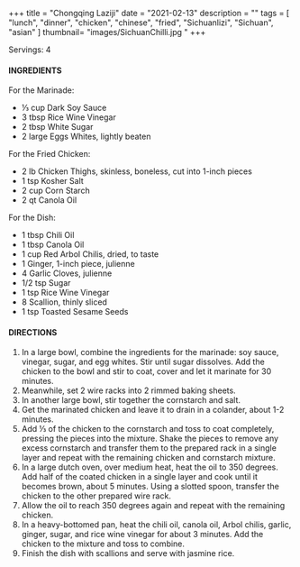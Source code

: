 +++
title = "Chongqing Laziji"
date = "2021-02-13"
description = ""
tags = [
    "lunch",
    "dinner",
    "chicken",
    "chinese", 
    "fried",
    "Sichuanlizi",
    "Sichuan",
    "asian"
]
thumbnail= "images/SichuanChilli.jpg "
+++

Servings: 4 <!--more-->

#### INGREDIENTS 

For the Marinade: 

* ⅓ cup Dark Soy Sauce 
* 3 tbsp Rice Wine Vinegar 
* 2 tbsp White Sugar
* 2 large Eggs Whites, lightly beaten 

For the Fried Chicken:

* 2 lb Chicken Thighs, skinless, boneless, cut into 1-inch pieces 
* 1 tsp Kosher Salt
* 2 cup Corn Starch
* 2 qt Canola Oil 

For the Dish: 

* 1 tbsp Chili Oil 
* 1 tbsp Canola Oil
* 1 cup Red Arbol Chilis, dried, to taste
* 1 Ginger, 1-inch piece, julienne
* 4 Garlic Cloves, julienne
* 1/2 tsp Sugar 
* 1 tsp Rice Wine Vinegar
* 8 Scallion, thinly sliced
* 1 tsp Toasted Sesame Seeds


#### DIRECTIONS 
1. In a large bowl, combine the ingredients for the marinade: soy sauce, vinegar, sugar, and egg whites. Stir until sugar dissolves. Add the chicken to the bowl and stir to coat, cover and let it marinate for 30 minutes.  
2. Meanwhile, set 2 wire racks into 2 rimmed baking sheets. 
3. In another large bowl, stir together the cornstarch and salt. 
4. Get the marinated chicken and leave it to drain in a colander, about 1-2 minutes. 
5. Add ⅓ of the chicken to the cornstarch and toss to coat completely, pressing the pieces into the mixture. Shake the pieces to remove any excess cornstarch and transfer them to the prepared rack in a single layer and repeat with the remaining chicken and cornstarch mixture. 
6. In a large dutch oven, over medium heat, heat the oil to 350 degrees. Add half of the coated chicken in a single layer and cook until it becomes brown, about 5 minutes.  Using a slotted spoon, transfer the chicken to the other prepared wire rack. 
7. Allow the oil to reach 350 degrees again and repeat with the remaining chicken. 
8. In a heavy-bottomed pan, heat the chili oil, canola oil, Arbol chilis, garlic, ginger, sugar, and rice wine vinegar for about 3 minutes. Add the chicken to the mixture and toss to combine. 
10. Finish the dish with scallions and serve with jasmine rice. 
